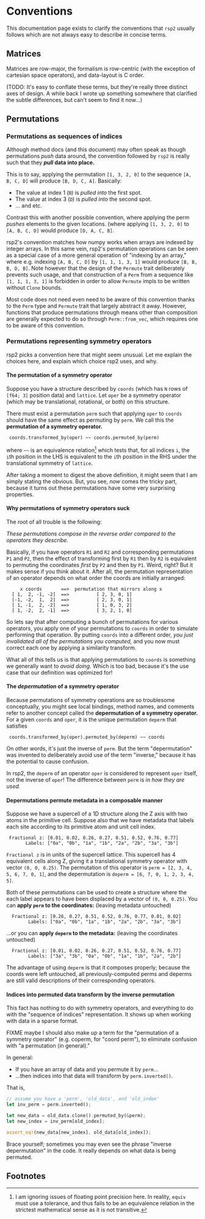 # Conventions

This documentation page exists to clarify the conventions that `rsp2` usually follows which are not always easy to describe in concise terms.

## Matrices

Matrices are row-major, the formalism is row-centric (with the exception of cartesian space operators), and data-layout is C order.

(TODO: It's easy to conflate these terms, but they're really three distinct axes of design.  A while back I wrote up something somewhere that clarified the subtle differences, but can't seem to find it now...)

## Permutations
### Permutations as sequences of indices

Although method docs (and this document) may often speak as though permutations _push_ data around, the convention followed by `rsp2` is really such that they __*pull* data into place.__

This is to say, applying the permutation `[1, 3, 2, 0]` to the sequence `[A, B, C, D]` will produce `[B, D, C, A]`. Basically:

* The value at index 1 (`B`) is _pulled into_ the first spot.
* The value at index 3 (`D`) is _pulled into_ the second spot.
* ... and etc.

Contrast this with another possible convention, where applying the perm _pushes_ elements to the given locations. (where applying `[1, 3, 2, 0]` to `[A, B, C, D]` would produce `[D, A, C, B]`.

rsp2's convention matches how numpy works when arrays are indexed by integer arrays.  In this same vein, rsp2's permutation operations can be seen as a special case of a more general operation of "indexing by an array," where e.g. indexing `[A, B, C, D]` by `[1, 1, 1, 3, 1]` would produce `[B, B, B, D, B]`.  Note however that the design of the `Permute` trait deliberately prevents such usage, and that construction of a `Perm` from a sequence like `[1, 1, 1, 3, 1]` is forbidden in order to allow `Permute` impls to be written without `Clone` bounds.

Most code does not need even need to be aware of this convention thanks to the `Perm` type and `Permute` trait that largely abstract it away.  However, functions that produce permutations through means other than composition are generally expected to do so through `Perm::from_vec`, which requires one to be aware of this convention.

### Permutations representing symmetry operators

rsp2 picks a convention here that might seem unusual.  Let me explain the choices here, and explain which choice rsp2 uses, and why.

#### The permutation of a symmetry operator

Suppose you have a structure described by `coords` (which has `N` rows of `[f64; 3]` position data) and `lattice`.  Let `oper` be a symmetry operator (which may be translational, rotational, or both) on this structure.

There must exist a permutation `perm` such that applying `oper` to `coords` should have the same effect as permuting by `perm`.  We call this the **permutation of a symmetry operator.**

```text
 coords.transformed_by(oper) ~~ coords.permuted_by(perm)
```

where `~~` is an equivalence relation[^1] which tests that, for all indices `i`, the `i`th position in the LHS is equivalent to the `i`th position in the RHS under the translational symmetry of `lattice`.

After taking a moment to digest the above definition, it might seem that I am simply stating the obvious.  But, you see, *now* comes the tricky part, because it turns out these permutations have some very surprising properties.

#### Why permutations of symmetry operators suck

The root of all trouble is the following:

*These permutations compose in the reverse order compared to the operators they describe.*

Basically, if you have operators `R1` and `R2` and corresponding permutations `P1` and `P2`, then the effect of transforming first by `R1` then by `R2` is equivalent to permuting the coordinates *first* by `P2` and then by `P1`.  Weird, right?  But it makes sense if you think about it. After all, the permutation representation of an operator depends on what order the coords are initially arranged:

```
     x coords       ==>  permutation that mirrors along x
  [ 1,  2, -1, -2]  ==>          [ 2, 3, 0, 1]
  [-1, -2,  1,  2]  ==>          [ 2, 3, 0, 1]
  [ 1, -1,  2, -2]  ==>          [ 1, 0, 3, 2]
  [ 1, -2,  2, -1]  ==>          [ 3, 2, 1, 0]

```

So lets say that after computing a bunch of permutations for various operators, you apply one of your permutations to `coords` in order to simulate performing that operation.  By putting `coords` into a different order, *you just invalidated all of the permutations you computed,* and you now must correct each one by applying a similarity transform.

What all of this tells us is that applying permutations to `coords` is something we generally want to *avoid doing.*  Which is too bad, because it's the use case that our definition was optimized for!

#### The _depermutation_ of a symmetry operator

Because permutations of symmetry operations are so troublesome conceptually, you might see local bindings, method names, and comments refer to another concept called the **depermutation of a symmetry operator.**  For a given `coords` and `oper`, it is the unique permutation `deperm` that satisfies

```
 coords.transformed_by(oper).permuted_by(deperm) ~~ coords
```

On other words, it's just the inverse of `perm`.  But the term "depermutation" was invented to deliberately avoid use of the term "inverse," because it has the potential to cause confusion.

In rsp2, the `deperm` of an operator `oper` is considered to represent `oper` itself, not the inverse of `oper`! The difference between `perm` is in *how they are used.*

#### Depermutations permute metadata in a composable manner

Suppose we have a supercell of a 1D structure along the Z axis with two atoms in the primitive cell. Suppose also that we have metadata that labels each site according to its primitive atom and unit cell index.

 ```
  Fractional z: [0.01, 0.02, 0.26, 0.27, 0.51, 0.52, 0.76, 0.77]
        Labels: ["0a", "0b", "1a", "1b", "2a", "2b", "3a", "3b"]
 ```

`Fractional z` is in units of the supercell lattice.  This supercell has 4 equivalent cells along Z, giving it a translational symmetry operator with vector `(0, 0, 0.25)`. The permutation of this operator is `perm = [2, 3, 4, 5, 6, 7, 0, 1]`, and the depermutation is `deperm = [6, 7, 0, 1, 2, 3, 4, 5]`.

Both of these permutations can be used to create a structure where the each label appears to have been displaced by a vector of `(0, 0, 0.25)`.  You can **apply `perm` to the coordinates:** (leaving metadata untouched)

```
  Fractional z: [0.26, 0.27, 0.51, 0.52, 0.76, 0.77, 0.01, 0.02]
        Labels: ["0a", "0b", "1a", "1b", "2a", "2b", "3a", "3b"]
```

...or you can **apply `deperm` to the metadata:** (leaving the coordinates untouched)

```
  Fractional z: [0.01, 0.02, 0.26, 0.27, 0.51, 0.52, 0.76, 0.77]
        Labels: ["3a", "3b", "0a", "0b", "1a", "1b", "2a", "2b"]
```

The advantage of using `deperm` is that it composes properly; because the coords were left untouched, all previously-computed perms and deperms are still valid descriptions of their corresponding operators.

#### Indices into permuted data transform by the inverse permutation

This fact has nothing to do with symmetry operators, and everything to do with the "sequence of indices" representation.  It shows up when working with data in a sparse format.

FIXME maybe I should also make up a term for the "permutation of a symmetry operator" (e.g. coperm, for "coord perm"), to eliminate confusion with "a permutation (in general)."

In general:

* If you have an array of data and you permute it by `perm`...
* ...then indices into that data will transform by `perm.inverted()`.

That is,

```rust
// assume you have a 'perm', 'old_data', and 'old_index'
let inv_perm = perm.inverted();

let new_data = old_data.clone().permuted_by(&perm);
let new_index = inv_perm[old_index];

assert_eq!(new_data[new_index], old_data[old_index]);
```

Brace yourself; sometimes you may even see the phrase "inverse depermutation" in the code.  It really depends on what data is being permuted.

## Footnotes

[^1]: I am ignoring issues of floating point precision here.  In reality, `equiv` must use a tolerance, and thus fails to be an equivalence relation in the strictest mathematical sense as it is not transitive.
